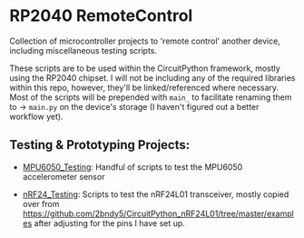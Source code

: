 # RP2040 RemoteControl
Collection of microcontroller projects to 'remote control' another device, including miscellaneous testing scripts.

These scripts are to be used within the CircuitPython framework, mostly using the RP2040 chipset. I will not be including any of the required libraries within this repo, however, they'll be linked/referenced where necessary. Most of the scripts will be prepended with `main_` to facilitate renaming them to -> `main.py` on the device's storage (I haven't figured out a better workflow yet).

## Testing & Prototyping Projects:
* [MPU6050_Testing](MPU6050_Testing): Handful of scripts to test the MPU6050 accelerometer sensor

* [nRF24_Testing](nRF24_Testing): Scripts to test the nRF24L01 transceiver, mostly copied over from https://github.com/2bndy5/CircuitPython_nRF24L01/tree/master/examples after adjusting for the pins I have set up.
